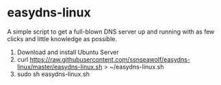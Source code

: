 # easydns-linux

A simple script to get a full-blown DNS server up and running with as few clicks and little knowledge as possible.

1. Download and install Ubuntu Server
2. curl https://raw.githubusercontent.com/ssnseawolf/easydns-linux/master/easydns-linux.sh > ~/easydns-linux.sh
3. sudo sh easydns-linux.sh

